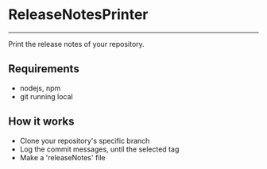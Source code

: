 # ReleaseNotesPrinter
*****
Print the release notes of your repository.
## Requirements
- nodejs, npm
- git running local

## How it works
- Clone your repository's specific branch
- Log the commit messages, until the selected tag
- Make a 'releaseNotes' file

